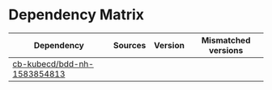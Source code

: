 # Dependency Matrix

Dependency | Sources | Version | Mismatched versions
---------- | ------- | ------- | -------------------
[cb-kubecd/bdd-nh-1583854813](https://github.com/cb-kubecd/bdd-nh-1583854813.git) |  | []() | 
